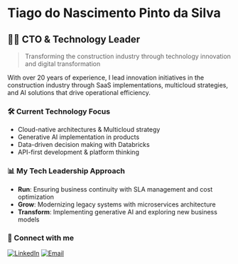 # Tiago do Nascimento Pinto da Silva

## 👨‍💻 CTO & Technology Leader

> Transforming the construction industry through technology innovation and digital transformation

With over 20 years of experience, I lead innovation initiatives in the construction industry through SaaS implementations, multicloud strategies, and AI solutions that drive operational efficiency.

### 🛠️ Current Technology Focus
- Cloud-native architectures & Multicloud strategy
- Generative AI implementation in products
- Data-driven decision making with Databricks
- API-first development & platform thinking

### 📊 My Tech Leadership Approach
- **Run**: Ensuring business continuity with SLA management and cost optimization
- **Grow**: Modernizing legacy systems with microservices architecture
- **Transform**: Implementing generative AI and exploring new business models

### 💼 Connect with me
[![LinkedIn](https://img.shields.io/badge/LinkedIn-0077B5?style=for-the-badge&logo=linkedin&logoColor=white)](https://www.linkedin.com/in/tiagonpsilva/)
[![Email](https://img.shields.io/badge/Email-D14836?style=for-the-badge&logo=gmail&logoColor=white)](mailto:tiagonpsilva@gmail.com)
